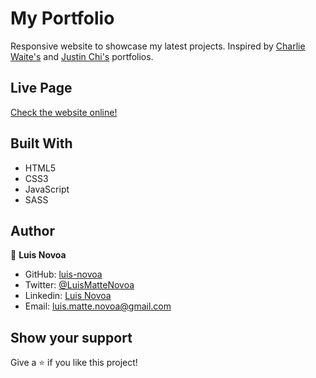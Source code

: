 # My Portfolio

Responsive website to showcase my latest projects. Inspired by [Charlie Waite's](http://charliewaite.me/) and [Justin Chi's](https://www.justinchi.me/) portfolios.

## Live Page

[Check the website online!](https://luis-novoa.github.io/)

## Built With

- HTML5
- CSS3
- JavaScript
- SASS

## Author

👤 **Luis Novoa**

- GitHub: [luis-novoa](https://github.com/luis-novoa)
- Twitter: [@LuisMatteNovoa](https://twitter.com/LuisMatteNovoa)
- Linkedin: [Luis Novoa](https://www.linkedin.com/in/luismattenovoa/)
- Email: [luis.matte.novoa@gmail.com](mailto:luis.matte.novoa@gmail.com)

## Show your support

Give a ⭐️ if you like this project!